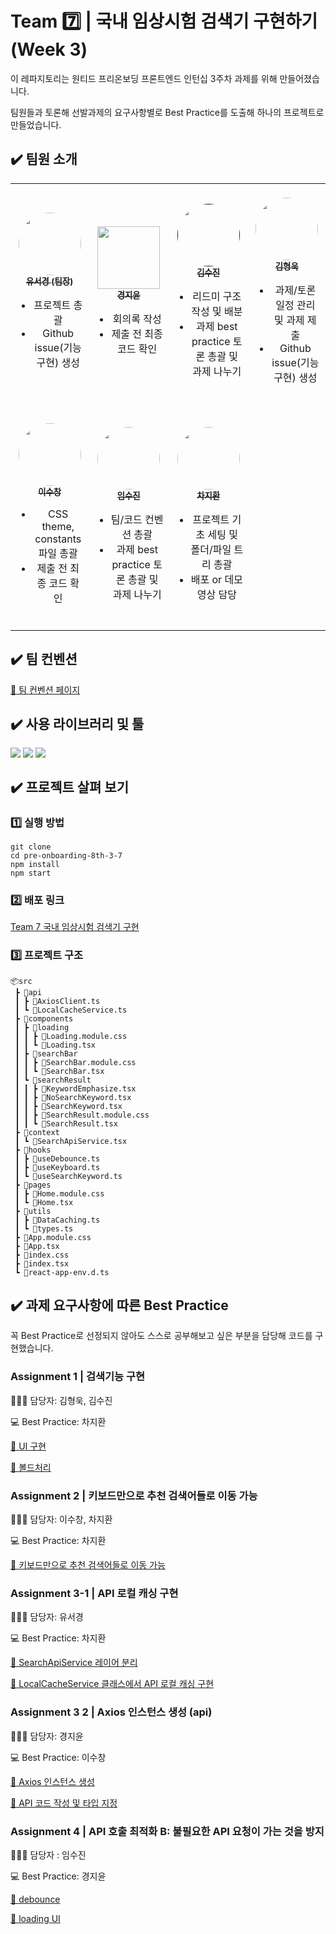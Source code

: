 # Team :seven: | 국내 임상시험 검색기 구현하기 (Week 3)

이 레파지토리는 원티드 프리온보딩 프론트엔드 인턴십 3주차 과제를 위해 만들어졌습니다.

팀원들과 토론해 선발과제의 요구사항별로 Best Practice를 도출해 하나의 프로젝트로 만들었습니다.

## :heavy_check_mark: 팀원 소개

<table>
  <tbody >
    <tr >
      <td align="center"><a href="https://github.com/SeokyoungYou"><img style="border-radius: 50%; margin-top: 20px;" src="https://avatars.githubusercontent.com/u/79842380?v=4" width="100px; height="100px" alt=""/><br /><sub><b>유서경 (팀장)</b></a><ul><li>프로젝트 총괄</li><li>Github issue(기능 구현) 생성</li></sub><br /></td>
      <td align="center"><a href="https://github.com/JiyoonZ"><img style="margin-top: 20px;" src="https://avatars.githubusercontent.com/u/81758576?v=4" width="100px;" alt=""/><br /><sub><b>경지윤</b></sub></a><ul><li>회의록 작성</li><li>제출 전 최종 코드 확인</li><br /></td>
      <td align="center"><a href=""><img style="margin-top: 20px; border-radius: 50%;" src="https://avatars.githubusercontent.com/u/56298540?v=4" width="100px;" alt=""/><br /><sub><b>김수진</b></sub></a><ul><li>리드미 구조 작성 및 배분</li><li>과제 best practice 토론 총괄 및 과제 나누기</li><br /></td>
      <td align="center"><a href="https://github.com/khw970421"><img style="border-radius: 50%; margin-top: 20px;" src="https://avatars.githubusercontent.com/u/59253551?v=4" width="100px;" alt=""/><br /><sub><b>김형욱</b></sub></a><ul><li>과제/토론 일정 관리 및 과제 제출</li><li>Github issue(기능 구현) 생성</li><br /></td>
     <tr/>
      <td align="center"><a href="https://github.com/eternalclash"><img style="border-radius: 50%; margin-top: 20px;" src="https://avatars.githubusercontent.com/u/77526745?v=4" width="100px;" alt=""/><br /><sub><b>이수창</b></sub></a><ul><li>CSS theme, constants 파일 총괄</li><li>제출 전 최종 코드 확인</li><br /></td>
      <td align="center"><a href="https://github.com/etoile-j?tab=repositories"><img style="border-radius: 50%; margin-top: 20px;" src="https://avatars.githubusercontent.com/u/102905624?v=4" width="100px;" alt=""/><br /><sub><b>임수진</b></sub></a><ul><li>팀/코드 컨벤션 총괄</li><li>과제 best practice 토론 총괄 및 과제 나누기</li><br /></td>
      <td align="center"><a href="https://github.com/ckwlghks123"><img style="border-radius: 50%; margin-top: 20px;" src="https://avatars.githubusercontent.com/u/83552466?v=4" width="100px;" alt=""/><br /><sub><b>차지환</b></sub></a><ul><li>프로젝트 기초 세팅 및 폴더/파일 트리 총괄</li><li>배포 or 데모 영상 담당</li><br /></td>
    </tr>
  </tbody>
</table>

## :heavy_check_mark: 팀 컨벤션

[:raised_hands: 팀 컨벤션 페이지](https://github.com/wanted-pre-onboarding-team-7/team-7-Convention/wiki)

## :heavy_check_mark: 사용 라이브러리 및 툴

<div style="float: left;">
  <img src="https://img.shields.io/badge/Prettier-F7B93E?style=for-the-badge&logo=prettier&logoColor=black">
  <img src="https://img.shields.io/badge/ESLint-4B32C3?style=for-the-badge&logo=eslint&logoColor=white">
  <img src="https://img.shields.io/badge/Husky-808080?style=for-the-badge&logo=husky&logoColor=white">
</div>

<br/>

## :heavy_check_mark: 프로젝트 살펴 보기

### :one: 실행 방법

```
git clone
cd pre-onboarding-8th-3-7
npm install
npm start
```

### :two: 배포 링크

[Team 7 국내 임상시험 검색기 구현](https://wanted-pre-onboarding-team-7.github.io/pre-onboarding-8th-3-7/)

### :three: 프로젝트 구조

```
📦src
 ┣ 📂api
 ┃ ┣ 📜AxiosClient.ts
 ┃ ┗ 📜LocalCacheService.ts
 ┣ 📂components
 ┃ ┣ 📂loading
 ┃ ┃ ┣ 📜Loading.module.css
 ┃ ┃ ┗ 📜Loading.tsx
 ┃ ┣ 📂searchBar
 ┃ ┃ ┣ 📜SearchBar.module.css
 ┃ ┃ ┗ 📜SearchBar.tsx
 ┃ ┗ 📂searchResult
 ┃ ┃ ┣ 📜KeywordEmphasize.tsx
 ┃ ┃ ┣ 📜NoSearchKeyword.tsx
 ┃ ┃ ┣ 📜SearchKeyword.tsx
 ┃ ┃ ┣ 📜SearchResult.module.css
 ┃ ┃ ┗ 📜SearchResult.tsx
 ┣ 📂context
 ┃ ┗ 📜SearchApiService.tsx
 ┣ 📂hooks
 ┃ ┣ 📜useDebounce.ts
 ┃ ┣ 📜useKeyboard.ts
 ┃ ┗ 📜useSearchKeyword.ts
 ┣ 📂pages
 ┃ ┣ 📜Home.module.css
 ┃ ┗ 📜Home.tsx
 ┣ 📂utils
 ┃ ┣ 📜DataCaching.ts
 ┃ ┗ 📜types.ts
 ┣ 📜App.module.css
 ┣ 📜App.tsx
 ┣ 📜index.css
 ┣ 📜index.tsx
 ┗ 📜react-app-env.d.ts
```

## :heavy_check_mark: 과제 요구사항에 따른 Best Practice

꼭 Best Practice로 선정되지 않아도 스스로 공부해보고 싶은 부분을 담당해 코드를 구현했습니다.

### Assignment 1 | 검색기능 구현

🙋🏻‍♀️ 담당자: 김형욱, 김수진

💻 Best Practice: 차지환

[📝 UI 구현](https://github.com/wanted-pre-onboarding-team-7/pre-onboarding-8th-3-7/wiki/Assignment-1-%7C-%EA%B2%80%EC%83%89-%EA%B8%B0%EB%8A%A5-%EA%B5%AC%ED%98%84#-ui-%EA%B5%AC%ED%98%84)

[📝 볼드처리](https://github.com/wanted-pre-onboarding-team-7/pre-onboarding-8th-3-7/wiki/Assignment-1-%7C-%EA%B2%80%EC%83%89-%EA%B8%B0%EB%8A%A5-%EA%B5%AC%ED%98%84#-%EB%B3%BC%EB%93%9C%EC%B2%98%EB%A6%AC)

### Assignment 2 | 키보드만으로 추천 검색어들로 이동 가능

🙋🏻‍♀️ 담당자: 이수창, 차지환

💻 Best Practice: 차지환

[📝 키보드만으로 추천 검색어들로 이동 가능](https://github.com/wanted-pre-onboarding-team-7/pre-onboarding-8th-3-7/wiki/Assignment-2-%7C-%ED%82%A4%EB%B3%B4%EB%93%9C%EB%A7%8C%EC%9C%BC%EB%A1%9C-%EC%B6%94%EC%B2%9C-%EA%B2%80%EC%83%89%EC%96%B4%EB%93%A4%EB%A1%9C-%EC%9D%B4%EB%8F%99-%EA%B0%80%EB%8A%A5)

### Assignment 3-1 | API 로컬 캐싱 구현

🙋🏻‍♀️ 담당자: 유서경

💻 Best Practice: 차지환

[📝 SearchApiService 레이어 분리](https://github.com/wanted-pre-onboarding-team-7/pre-onboarding-8th-3-7/wiki/Assignment-3-1-%7C-API-%EB%A1%9C%EC%BB%AC-%EC%BA%90%EC%8B%B1-%EA%B5%AC%ED%98%84#-searchapiservice-%EB%A0%88%EC%9D%B4%EC%96%B4-%EB%B6%84%EB%A6%AC)

[📝 LocalCacheService 클래스에서 API 로컬 캐싱 구현](https://github.com/wanted-pre-onboarding-team-7/pre-onboarding-8th-3-7/wiki/Assignment-3-1-%7C-API-%EB%A1%9C%EC%BB%AC-%EC%BA%90%EC%8B%B1-%EA%B5%AC%ED%98%84#-localcacheservice-%ED%81%B4%EB%9E%98%EC%8A%A4%EC%97%90%EC%84%9C-api-%EB%A1%9C%EC%BB%AC-%EC%BA%90%EC%8B%B1-%EA%B5%AC%ED%98%84)

### Assignment 3 2 | Axios 인스턴스 생성 (api)

🙋🏻‍♀️ 담당자: 경지윤

💻 Best Practice: 이수창

[📝 Axios 인스턴스 생성](<https://github.com/wanted-pre-onboarding-team-7/pre-onboarding-8th-3-7/wiki/Assignment-3-2-%7C-Axios-%EC%9D%B8%EC%8A%A4%ED%84%B4%EC%8A%A4-%EC%83%9D%EC%84%B1-(api)#-axios-%EC%9D%B8%EC%8A%A4%ED%84%B4%EC%8A%A4-%EC%83%9D%EC%84%B1>)

[📝 API 코드 작성 및 타입 지정](<https://github.com/wanted-pre-onboarding-team-7/pre-onboarding-8th-3-7/wiki/Assignment-3-2-%7C-Axios-%EC%9D%B8%EC%8A%A4%ED%84%B4%EC%8A%A4-%EC%83%9D%EC%84%B1-(api)#-api-%EC%BD%94%EB%93%9C-%EC%9E%91%EC%84%B1-%EB%B0%8F-%ED%83%80%EC%9E%85-%EC%A7%80%EC%A0%95>)

### Assignment 4 | API 호출 최적화 B: 불필요한 API 요청이 가는 것을 방지

🙋🏻‍♀️ 담당자 : 임수진

💻 Best Practice: 경지윤

[📝 debounce](https://github.com/wanted-pre-onboarding-team-7/pre-onboarding-8th-3-7/wiki/Assignment-4-%7C-API-%ED%98%B8%EC%B6%9C-%EC%B5%9C%EC%A0%81%ED%99%94-B:-%EB%B6%88%ED%95%84%EC%9A%94%ED%95%9C-API-%EC%9A%94%EC%B2%AD%EC%9D%B4-%EA%B0%80%EB%8A%94-%EA%B2%83%EC%9D%84-%EB%B0%A9%EC%A7%80#-debounce)

[📝 loading UI](https://github.com/wanted-pre-onboarding-team-7/pre-onboarding-8th-3-7/wiki/Assignment-4-%7C-API-%ED%98%B8%EC%B6%9C-%EC%B5%9C%EC%A0%81%ED%99%94-B:-%EB%B6%88%ED%95%84%EC%9A%94%ED%95%9C-API-%EC%9A%94%EC%B2%AD%EC%9D%B4-%EA%B0%80%EB%8A%94-%EA%B2%83%EC%9D%84-%EB%B0%A9%EC%A7%80#-loading-ui)
